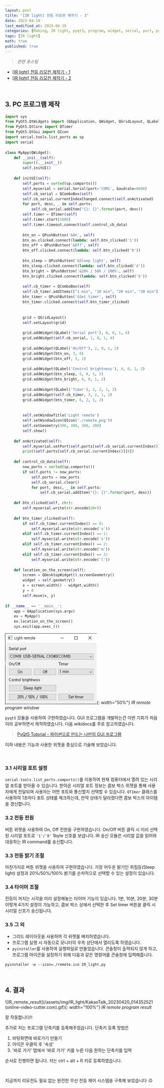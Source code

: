 ```yaml
---
layout: post
title: "[IR light] 전등 리모컨 제작기 - 3"
date: 2023-04-19
last_modified_at: 2023-04-19
categories: [Making, IR light, pyqt5, program, widget, serial, port, pyinstaller]
tags: [IR light]
math: true
published: true
---
```


>*관련 포스팅*  
* [[IR light] 전등 리모컨 제작기 - 1](https://isornorphism.github.io/posts/IR_light_1/)
* [[IR light] 전등 리모컨 제작기 - 2](https://isornorphism.github.io/posts/IR_light_2/)


<br>

## 3. PC 프로그램 제작

``` python
import sys
from PyQt5.QtWidgets import (QApplication, QWidget, QGridLayout, QLabel, QComboBox, QPushButton, QDesktopWidget)
from PyQt5.QtCore import QTimer
from PyQt5.QtGui import QIcon
import serial.tools.list_ports as sp
import serial

class MyApp(QWidget):
    def __init__(self):
        super().__init__()
        self.initUI()

    def initUI(self):
        self.ports = sorted(sp.comports())
        self.myserial = serial.Serial(port='COM1', baudrate=9600)
        self.cb_serial = QComboBox(self)
        self.cb_serial.currentIndexChanged.connect(self.onActivated)
        for port, desc, _ in self.ports:
            self.cb_serial.addItem("{}: {}".format(port, desc))
        self.timer = QTimer(self)
        self.timer.start(1000)
        self.timer.timeout.connect(self.control_cb_data)
        
        btn_on = QPushButton('&On', self)
        btn_on.clicked.connect(lambda: self.btn_clicked('1'))
        btn_off = QPushButton('&Off', self)
        btn_off.clicked.connect(lambda: self.btn_clicked('0'))
        
        btn_sleep = QPushButton('&Sleep light', self)
        btn_sleep.clicked.connect(lambda: self.btn_clicked('d'))
        btn_bright = QPushButton('&20% / 50% / 100%', self)
        btn_bright.clicked.connect(lambda: self.btn_clicked('b'))
        
        self.cb_timer = QComboBox(self)
        self.cb_timer.addItems(["1 min", "10 min", "20 min", "30 min"])
        btn_timer = QPushButton('&Set timer', self)
        btn_timer.clicked.connect(self.btn_timer_clicked)
        
        
        grid = QGridLayout()
        self.setLayout(grid)
        
        grid.addWidget(QLabel('Serial port'), 0, 0, 1, 4)
        grid.addWidget(self.cb_serial, 1, 0, 1, 4)

        grid.addWidget(QLabel('On/Off'), 2, 0, 1, 2)
        grid.addWidget(btn_on, 3, 0)
        grid.addWidget(btn_off, 3, 1)
        
        grid.addWidget(QLabel('Control brightness'), 4, 0, 1, 2)
        grid.addWidget(btn_sleep, 5, 0, 1, 2)
        grid.addWidget(btn_bright, 6, 0, 1, 2)
        
        grid.addWidget(QLabel('Timer'), 2, 2, 1, 2)
        grid.addWidget(self.cb_timer, 3, 2, 1, 2)
        grid.addWidget(btn_timer, 6, 2, 1, 2)


        self.setWindowTitle('Light remote')
        self.setWindowIcon(QIcon('./remote.png'))
        self.setGeometry(300, 300, 300, 200)
        self.show()

    def onActivated(self):
        self.myserial.setPort(self.ports[self.cb_serial.currentIndex()][0])
        print(self.ports[self.cb_serial.currentIndex()][0])
    
    def control_cb_data(self):
        now_ports = sorted(sp.comports())
        if self.ports != now_ports:
            self.ports = now_ports
            self.cb_serial.clear()
            for port, desc, _ in self.ports:
                self.cb_serial.addItem("{}: {}".format(port, desc))
                
    def btn_clicked(self, chr):
        self.myserial.write(str.encode(chr))
        
    def btn_timer_clicked(self):
        if self.cb_timer.currentIndex() == 0:
            self.myserial.write(str.encode('v'))
        elif self.cb_timer.currentIndex() == 1:
            self.myserial.write(str.encode('s'))
        elif self.cb_timer.currentIndex() == 2:
            self.myserial.write(str.encode('m'))
        elif self.cb_timer.currentIndex() == 3:
            self.myserial.write(str.encode('l'))
    
    def location_on_the_screen(self):    
        screen = QDesktopWidget().screenGeometry()
        widget = self.geometry()
        x = screen.width() - widget.width()
        y = 0
        self.move(x, y)
    
if __name__ == '__main__':
    app = QApplication(sys.argv)
    ex = MyApp()
    ex.location_on_the_screen()
    sys.exit(app.exec_())
```

![Program_window](/assets/img/IR_light/program_window.png){: width="50%"}
_IR remote program window_


`pyqt5` 모듈을 사용하여 구현하였습니다. GUI 프로그램을 개발하는건 이번 기회가 처음이라 공부하면서 제작하였습니다. 다음 wikidocs를 주로 참고하였습니다.

> [PyQt5 Tutorial - 파이썬으로 만드는 나만의 GUI 프로그램](https://wikidocs.net/book/2165)

이하 내용은 기능과 사용한 위젯을 중심으로 기술해 보았습니다.

<br>

### 3.1 시리얼 포트 설정

`serial.tools.list_ports.comports()`를 이용하여 현재 컴퓨터에서 열려 있는 시리얼 포트를 받아올 수 있습니다. 받아온 시리얼 포트 정보는 콤보 박스 위젯을 통해 사용자에게 전달되며 사용자는 어떤 포트와 통신할지 선택할 수 있습니다. `QTImer` 클래스를 사용하여 1초마다 포트 상태를 체크하는데, 만약 상태가 달라졌다면 콤보 박스의 아이템을 갱신합니다.


### 3.2 전등 전원

버튼 위젯을 사용하여 On, Off 전원을 구현하였습니다. On/Off 버튼 클릭 시 미리 선택된 시리얼 포트로 `'1'/'0'` 1byte 신호를 보냅니다. IR 송신 모듈은 시리얼 값을 읽어와 대응하는 IR command를 송신합니다.


### 3.3 전등 밝기 조절

마찬가지로 버튼 위젯을 사용하여 구현하였습니다. 가장 어두운 밝기인 취침등(Sleep light) 설정과 20%/50%/100% 밝기를 순차적으로 선택할 수 있는 설정이 있습니다.


### 3.4 타이머 조절

전등이 꺼지는 시각을 미리 설정해놓는 타이머 기능이 있습니다. 1분, 10분, 20분, 30분 이렇게 4가지 설정이 가능하고, 콤보 박스 상에서 선택한 후 Set timer 버튼을 클릭 시 시리얼 신호가 송신됩니다. 


### 3.5 그 외

- 그리드 레이아웃을 사용하여 각 위젯를 배치하였습니다.
- 프로그램 실행 시 자동으로 모니터의 우측 상단에서 열리도록 하였습니다.
- `pyinstaller`를 사용하여 실행파일로 만들었습니다. 콘솔창이 출력되지 않게 하고, 프로그램 아이콘을 설정하기 위해 다음과 같은 명령어를 콘솔창에 입력해줍니다.
  
```shell
pyinstaller -w --icon=./remote.ico IR_light.py
```

<br>

## 4. 결과

![IR_remote_result](/assets/img/IR_light/KakaoTalk_20230420_014352521 (online-video-cutter.com).gif){: width="100%"}
_IR remote program result_

잘 작동합니다!!

추가로 저는 프로그램 단축키를 등록해주었습니다. 단축키 등록 방법은

1. 바탕화면에 바로가기 만들기
2. 아이콘 우클릭 후 '속성'
3. '바로 가기' 탭에서 '바로 가기' 키를 누른 다음 원하는 단축키를 입력

순서로 진행하면 됩니다. 저는 ctrl + alt + R 키로 등록하였습니다. 

<br>

지금까지 리모컨도 필요 없는 완전한 무선 전등 제어 시스템을 구축해 보았습니다 :D